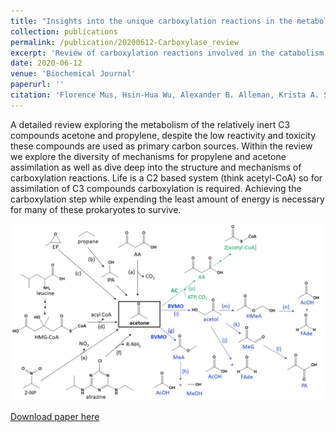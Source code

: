 ```yaml
---
title: "Insights into the unique carboxylation reactions in the metabolism of propylene and acetone"
collection: publications
permalink: /publication/20200612-Carboxylase_review
excerpt: 'Review of carboxylation reactions involved in the catabolism of C3 compunds. '
date: 2020-06-12
venue: 'Biochemical Journal'
paperurl: ''
citation: 'Florence Mus, Hsin-Hua Wu, Alexander B. Alleman, Krista A. Shisler, Oleg A. Zadvornyy, Brian Bothner, Jennifer L. Dubois, John W. Peters; Insights into the unique carboxylation reactions in the metabolism of propylene and acetone. Biochem J 12 June 2020; 477 (11): 2027–2038. doi: https://doi.org/10.1042/BCJ20200174'
---
```


A detailed review exploring the metabolism of the relatively inert C3 compounds acetone and propylene, despite the low reactivity and toxicity these compounds are used as primary carbon sources. Within the review we explore the diversity of mechanisms for propylene and acetone assimilation as well as dive deep into the structure and mechanisms of carboxylation reactions. Life is a C2 based system (think acetyl-CoA) so for assimilation of C3 compounds carboxylation is required. Achieving the carboxylation step while expending the least amount of energy is necessary for many of these prokaryotes to survive. 

![](/images/Review_acetone.jpg)

[Download paper here](http://alexander-alleman.github.io/files/20200612-Carboxylase_review.pdf)